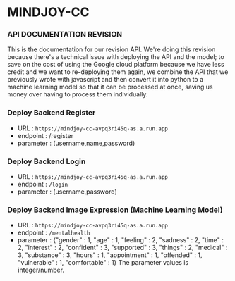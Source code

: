 # MINDJOY-CC
### API DOCUMENTATION REVISION
This is the documentation for our revision API. We're doing this revision because there's a technical issue with deploying the API and the model; to save on the cost of using the Google cloud platform because we have less credit and we want to re-deploying them again, we combine the API that we previously wrote with javascript and then convert it into python to a machine learning model so that it can be processed at once, saving us money over having to process them individually.

### Deploy Backend Register
- URL : `https://mindjoy-cc-avpq3ri45q-as.a.run.app`
- endpoint : /register
- parameter : (username,name,password)
### Deploy Backend Login
- URL : `https://mindjoy-cc-avpq3ri45q-as.a.run.app`
- endpoint : `/login`
- parameter : (username,password)
### Deploy Backend Image Expression (Machine Learning Model)
- URL : `https://mindjoy-cc-avpq3ri45q-as.a.run.app`
- endpoint : `/mentalhealth`
- parameter :
    {"gender" : 1,
    "age" : 1,
    "feeling" : 2,
    "sadness" : 2,
    "time" : 2,
    "interest" : 2,
    "confident" : 3,
    "supported" : 3,
    "things" : 2,
    "medical" : 3,
    "substance" : 3,
    "hours" : 1,
    "appointment" : 1,
    "offended" : 1,
    "vulnerable" : 1,
    "comfortable" : 1}
The parameter values is integer/number.

